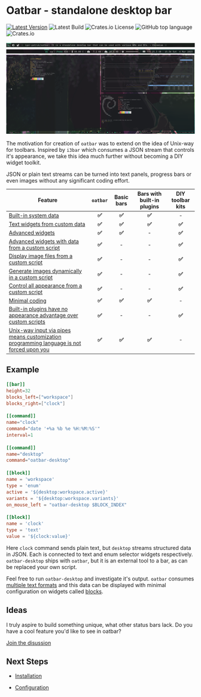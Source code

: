 # Oatbar - standalone desktop bar

[![Latest Version](https://img.shields.io/crates/v/oatbar.svg)](https://crates.io/crates/oatbar)
![Latest Build](https://img.shields.io/github/actions/workflow/status/igor-petruk/oatbar/on-push.yml)
![Crates.io License](https://img.shields.io/crates/l/oatbar)
![GitHub top language](https://img.shields.io/github/languages/top/igor-petruk/oatbar)
![Crates.io](https://img.shields.io/crates/d/oatbar?label=Cargo.io%20downloads)

![Panel Left](panel-sample-left.png)
![Panel Right](panel-sample-right.png)
[![Screenshot](main.png)](main.png)

The motivation for creation of `oatbar` was to extend on the idea of Unix-way for toolbars.
Inspired by `i3bar` which consumes a JSON stream that controls it's appearance, we take this
idea much further without becoming a DIY widget toolkit.

JSON or plain text streams can be turned into text panels, progress bars or even images without
any significant coding effort.

| Feature | **`oatbar`** | Basic bars | Bars with built-in plugins | DIY toolbar kits |
|---------|:-------:|:-----:|:----:|:------:|
| [Built-in system data](configuration/cookbook/data.md) | **✅** | **✅** | **✅** | - |
| [Text widgets from custom data](configuration/block.md#text-block) | **✅** | **✅** | **✅** | **✅** |
| [Advanced widgets](configuration/block.md) | **✅** | **✅** | - | **✅** |
| [Advanced widgets with data from a custom script](configuration/block.md) | **✅** | - | - | **✅** |
| [Display image files from a custom script](configuration/block.md#image-block) | **✅** | - | - | **✅** |
| [Generate images dynamically in a custom script](configuration/cookbook/advanced.md#dynamic-image-block) | **✅** | - | - | **✅** |
| [Control all appearance from a custom script](cookbook/appearance.md) | **✅** | - | - | **✅** |
| [Minimal coding](#example) | **✅** | **✅** | **✅** | - |
| [Built-in plugins have no appearance advantage over custom scripts](configuration/cookbook/data.md#common-blocks) | **✅** | - | - | **✅** |
| [Unix-way input via pipes means customization programming language is not forced upon you](configuration/command) | **✅** | **✅** | **✅** | - |
## Example

```toml
[[bar]]
height=32
blocks_left=["workspace"]
blocks_right=["clock"]

[[command]]
name="clock"
command="date '+%a %b %e %H:%M:%S'"
interval=1

[[command]]
name="desktop"
command="oatbar-desktop"

[[block]]
name = 'workspace'
type = 'enum'
active = '${desktop:workspace.active}'
variants = '${desktop:workspace.variants}'
on_mouse_left = "oatbar-desktop $BLOCK_INDEX"

[[block]]
name = 'clock'
type = 'text'
value = '${clock:value}'
```

Here `clock` command sends plain text, but `desktop` streams
structured data in JSON. Each is connected to text and enum selector
widgets respectively. `oatbar-desktop` ships with `oatbar`, but it is an external tool
to a bar, as can be replaced your own script. 

Feel free to run `oatbar-desktop` and investigate it's output. `oatbar` consumes
[multiple text formats](configuration/command.md#formats) and this data can be
displayed with minimal configuration on widgets called [blocks](configuration/block.md).

## Ideas

I truly aspire to build something unique, what other status bars lack. Do you have a cool feature you'd like to see in oatbar?

[Join the disussion](https://github.com/igor-petruk/oatbar/discussions)

## Next Steps

* [Installation](./installation.md)

* [Configuration](./configuration)
